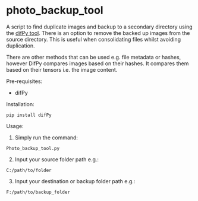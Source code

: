 # photo_backup_tool
A script to find duplicate images and backup to a secondary directory using the [difPy tool](https://github.com/elisemercury/Duplicate-Image-Finder).
There is an option to remove the backed up images from the source directory. This is useful when consolidating files whilst avoiding duplication.

There are other methods that can be used e.g. file metadata or hashes, however DifPy compares images based on their hashes. It compares them based on their tensors i.e. the image content.

Pre-requisites:

- difPy

Installation:

```pip install difPy```

Usage:
1. Simply run the command:

```Photo_backup_tool.py```

2. Input your source folder path e.g.:

```C:/path/to/folder```

3. Input your destination or backup folder path e.g.:

```F:/path/to/backup_folder```
